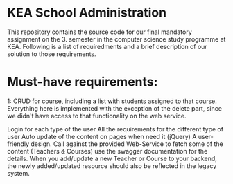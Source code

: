 # KEA School Administration

This repository contains the source code for our final mandatory assignment on the 3. semester in the computer science study programme at KEA. Following is a list of requiredments and a brief description of our solution to those requirements.

# Must-have requirements:
1: CRUD for course, including a list with students assigned to that course. 
Everything here is implemented with the exception of the delete part, since we didn't have access to that functionality on the web service.


Login for each type of the user
All the requirements for the different type of user
Auto update of the content on pages when need it (jQuery)
A user-friendly design.
Call against the provided Web-Service to fetch some of the content (Teachers & Courses) use the swagger documentation for the details. 
When you add/update a new Teacher or Course to your backend, the newly added/updated resource should also be reflected in the legacy system.

